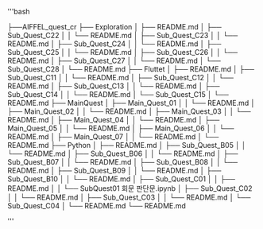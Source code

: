 '''bash

├──AIFFEL_quest_cr
├── Exploration
│   ├── README.md
│   ├── Sub_Quest_C22
│   │   └── README.md
│   ├── Sub_Quest_C23
│   │   └── README.md
│   ├── Sub_Quest_C24
│   │   └── README.md
│   ├── Sub_Quest_C25
│   │   └── README.md
│   ├── Sub_Quest_C26
│   │   └── README.md
│   ├── Sub_Quest_C27
│   │   └── README.md
│   └── Sub_Quest_C28
│       └── README.md
├── Fluttet
│   ├── README.md
│   ├── Sub_Quest_C11
│   │   └── README.md
│   ├── Sub_Quest_C12
│   │   └── README.md
│   ├── Sub_Quest_C13
│   │   └── README.md
│   ├── Sub_Quest_C14
│   │   └── README.md
│   └── Sub_Quest_C15
│       └── README.md
├── MainQuest
│   ├── Main_Quest_01
│   │   └── README.md
│   ├── Main_Quest_02
│   │   └── README.md
│   ├── Main_Quest_03
│   │   └── README.md
│   ├── Main_Quest_04
│   │   └── README.md
│   ├── Main_Quest_05
│   │   └── README.md
│   ├── Main_Quest_06
│   │   └── README.md
│   ├── Main_Quest_07
│   │   └── README.md
│   └── README.md
├── Python
│   ├── README.md
│   ├── Sub_Quest_B05
│   │   └── README.md
│   ├── Sub_Quest_B06
│   │   └── README.md
│   ├── Sub_Quest_B07
│   │   └── README.md
│   ├── Sub_Quest_B08
│   │   └── README.md
│   ├── Sub_Quest_B09
│   │   └── README.md
│   ├── Sub_Quest_B10
│   │   └── README.md
│   ├── Sub_Quest_C01
│   │   ├── README.md
│   │   └── SubQuest01 회문 판단문.ipynb
│   ├── Sub_Quest_C02
│   │   └── README.md
│   ├── Sub_Quest_C03
│   │   └── README.md
│   └── Sub_Quest_C04
│       └── README.md
└── README.md

'''
